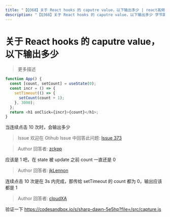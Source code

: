 ```yaml
---
title: "【Q368】关于 React hooks 的 caputre value，以下输出多少 | react高频面试题"
description: "【Q368】关于 React hooks 的 caputre value，以下输出多少 字节跳动面试题、阿里腾讯面试题、美团小米面试题。"
---
```


# 关于 React hooks 的 caputre value，以下输出多少

> 更多描述

```js
function App() {
  const [count, setCount] = useState(0);
  const incr = () => {
    setTimeout(() => {
      setCount(count + 1);
    }, 3000);
  };
  return <h1 onClick={incr}>{count}</h1>;
}
```

当连续点击 10 次时，会输出多少

> Issue
> 欢迎在 Gtihub Issue 中回答此问题: [Issue 373](https://github.com/shfshanyue/Daily-Question/issues/373)

> Author
> 回答者: [zckpp](https://github.com/zckpp)

应该是 1 吧，在 state 被 update 之前 count 一直还是 0

> Author
> 回答者: [jkLennon](https://github.com/jkLennon)

连续点击 10 次是在 3s 内完成，那传给 setTimeout 的 count 都为 0，输出应该都是 1

> Author
> 回答者: [cloudXA](https://github.com/cloudXA)

验证一下 https://codesandbox.io/s/sharp-dawn-5e5hp?file=/src/capture.js
